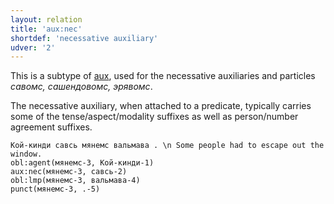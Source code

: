 ```yaml
---
layout: relation
title: 'aux:nec'
shortdef: 'necessative auxiliary'
udver: '2'
---
```


This is a subtype of [aux](), used for the necessative auxiliaries and particles _савомс, сашендовомс, эрявомс_.

The necessative auxiliary, when attached to a predicate,
typically carries some of the tense/aspect/modality suffixes as well as person/number agreement suffixes.


~~~ sdparse
Кой-кинди савсь мянемс вальмава . \n Some people had to escape out the window.
obl:agent(мянемс-3, Кой-кинди-1)
aux:nec(мянемс-3, савсь-2)
obl:lmp(мянемс-3, вальмава-4)
punct(мянемс-3, .-5)
~~~


<!-- Interlanguage links updated Po lis 14 15:35:11 CET 2022 -->
